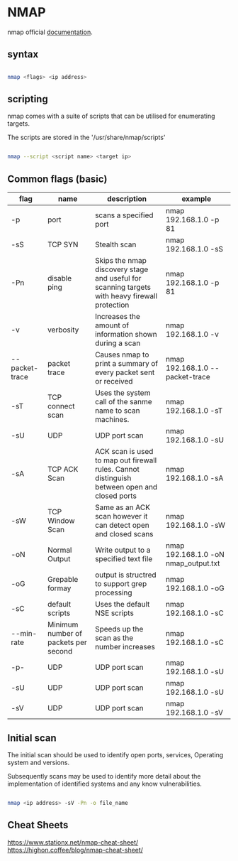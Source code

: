 # NMAP
nmap official [documentation](https://nmap.org).
## syntax
~~~ bash

nmap <flags> <ip address>

~~~

## scripting
nmap comes with a suite of scripts that can be utilised for enumerating targets.

The scripts are stored in the '/usr/share/nmap/scripts'

~~~ bash

nmap --script <script name> <target ip>

~~~


## Common flags (basic)

|flag|name|description|example|
|----|----|----|--------|
|-p|port|scans a specified port|nmap 192.168.1.0 -p 81|
|-sS|TCP SYN|Stealth scan|nmap 192.168.1.0 -sS|
|-Pn|disable ping|Skips the nmap discovery stage and useful for scanning targets with heavy firewall protection|nmap 192.168.1.0 -p 81|
|-v|verbosity|Increases the amount of information shown during a scan|nmap 192.168.1.0 -v|
|--packet-trace|packet trace|Causes nmap to print a summary of every packet sent or received|nmap 192.168.1.0 --packet-trace|
|-sT|TCP connect scan|Uses the system call of the sanme name to scan machines.|nmap 192.168.1.0 -sT|
|-sU|UDP|UDP port scan|nmap 192.168.1.0 -sU|
|-sA|TCP ACK Scan|ACK scan is used to map out firewall rules.  Cannot distinguish between open and closed ports|nmap 192.168.1.0 -sA|
|-sW|TCP Window Scan|Same as an ACK scan however it can detect open and closed scans|nmap 192.168.1.0 -sW|
|-oN|Normal Output|Write output to a specified text file|nmap 192.168.1.0 -oN nmap_output.txt|
|-oG|Grepable formay|output is structred to support grep processing|nmap 192.168.1.0 -oG|
|-sC|default scripts|Uses the default NSE scripts|nmap 192.168.1.0 -sC|
|--min-rate|Minimum number of packets per second|Speeds up the scan as the number increases|nmap 192.168.1.0 -sC|
|-p-|UDP|UDP port scan|nmap 192.168.1.0 -sU|
|-sU|UDP|UDP port scan|nmap 192.168.1.0 -sU|
|-sV|UDP|UDP port scan|nmap 192.168.1.0 -sV|

## Initial scan
The initial scan should be used to identify open ports, services, Operating system and versions.

Subsequently scans may be used to identify more detail about the implementation of identified systems and any know vulnerabilities.

~~~ bash

nmap <ip address> -sV -Pn -o file_name


~~~

## Cheat Sheets
https://www.stationx.net/nmap-cheat-sheet/
https://highon.coffee/blog/nmap-cheat-sheet/


